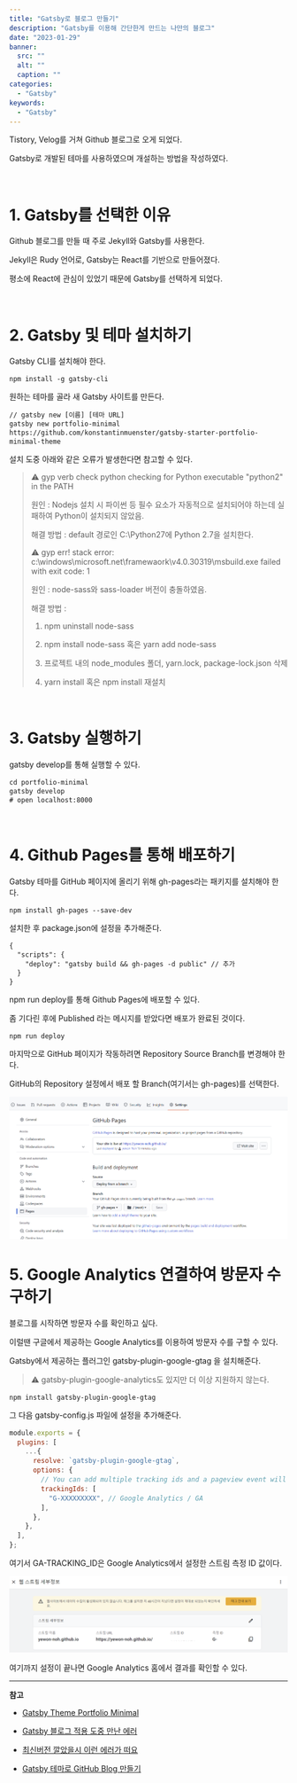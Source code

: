 ```yaml
---
title: "Gatsby로 블로그 만들기"
description: "Gatsby를 이용해 간단한게 만드는 나만의 블로그"
date: "2023-01-29"
banner:
  src: ""
  alt: ""
  caption: ""
categories:
  - "Gatsby"
keywords:
  - "Gatsby"
---
```


Tistory, Velog를 거쳐 Github 블로그로 오게 되었다.

Gatsby로 개발된 테마를 사용하였으며 개설하는 방법을 작성하였다.

<br/>

# 1. Gatsby를 선택한 이유

Github 블로그를 만들 때 주로 Jekyll와 Gatsby를 사용한다.

Jekyll은 Rudy 언어로, Gatsby는 React를 기반으로 만들어졌다.

평소에 React에 관심이 있었기 때문에 Gatsby를 선택하게 되었다.

<br/>

# 2. Gatsby 및 테마 설치하기

Gatsby CLI를 설치해야 한다.

```
npm install -g gatsby-cli
```

원하는 테마를 골라 새 Gatsby 사이트를 만든다.

```
// gatsby new [이름] [테마 URL]
gatsby new portfolio-minimal https://github.com/konstantinmuenster/gatsby-starter-portfolio-minimal-theme
```

설치 도중 아래와 같은 오류가 발생한다면 참고할 수 있다.

> ⚠️ gyp verb check python checking for Python executable "python2" in the PATH
>
> 원인 : Nodejs 설치 시 파이썬 등 필수 요소가 자동적으로 설치되어야 하는데 실패하여 Python이 설치되지 않았음.
>
> 해결 방법 : default 경로인 C:\Python27에 Python 2.7을 설치한다.
>
> ⚠️ gyp err! stack error: c:\\windows\\microsoft.net\\framewaork\\v4.0.30319\\msbuild.exe failed with exit code: 1
>
> 원인 : node-sass와 sass-loader 버전이 충돌하였음.
>
> 해결 방법 :
>
> 1. npm uninstall node-sass
>
> 2. npm install node-sass 혹은 yarn add node-sass
>
> 3. 프로젝트 내의 node_modules 폴더, yarn.lock, package-lock.json 삭제
>
> 4. yarn install 혹은 npm install 재설치

<br/>

# 3. Gatsby 실행하기

gatsby develop를 통해 실행할 수 있다.

```
cd portfolio-minimal
gatsby develop
# open localhost:8000
```

<br/>

# 4. Github Pages를 통해 배포하기

Gatsby 테마를 GitHub 페이지에 올리기 위해 gh-pages라는 패키지를 설치해야 한다.

```
npm install gh-pages --save-dev
```

설치한 후 package.json에 설정을 추가해준다.

```
{
  "scripts": {
    "deploy": "gatsby build && gh-pages -d public" // 추가
  }
}
```

npm run deploy를 통해 Github Pages에 배포할 수 있다.

좀 기다린 후에 Published 라는 메시지를 받았다면 배포가 완료된 것이다.

```
npm run deploy
```

마지막으로 GitHub 페이지가 작동하려면 Repository Source Branch를 변경해야 한다.

GitHub의 Repository 설정에서 배포 할 Branch(여기서는 gh-pages)를 선택한다.

![image](image.png)

# 5. Google Analytics 연결하여 방문자 수 구하기

블로그를 시작하면 방문자 수를 확인하고 싶다.

이럴땐 구글에서 제공하는 Google Analytics를 이용하여 방문자 수를 구할 수 있다.

Gatsby에서 제공하는 플러그인 gatsby-plugin-google-gtag 을 설치해준다.

> ⚠️ gatsby-plugin-google-analytics도 있지만 더 이상 지원하지 않는다.

```
npm install gatsby-plugin-google-gtag
```

그 다음 gatsby-config.js 파일에 설정을 추가해준다.

```javascript
module.exports = {
  plugins: [
    ...{
      resolve: `gatsby-plugin-google-gtag`,
      options: {
        // You can add multiple tracking ids and a pageview event will be fired for all of them.
        trackingIds: [
          "G-XXXXXXXXX", // Google Analytics / GA
        ],
      },
    },
  ],
};
```

여기서 GA-TRACKING_ID은 Google Analytics에서 설정한 스트림 측정 ID 값이다.

![image](image2.png)

여기까지 설정이 끝나면 Google Analytics 홈에서 결과를 확인할 수 있다.

---

**참고**

- [Gatsby Theme Portfolio Minimal](https://github.com/konstantinmuenster/gatsby-theme-portfolio-minimal/tree/main/gatsby-theme-portfolio-minimal#using-the-content-directory)

- [Gatsby 블로그 적용 도중 만난 에러](https://kmkmi.github.io/Gatsby%20%EB%B8%94%EB%A1%9C%EA%B7%B8%20%EC%A0%81%EC%9A%A9%20%EB%8F%84%EC%A4%91%20%EB%A7%8C%EB%82%9C%20%EC%97%90%EB%9F%AC/)

- [최신버전 깔았을시 이런 에러가 떠요](https://codingapple.com/forums/topic/%EC%B5%9C%EC%8B%A0%EB%B2%84%EC%A0%84-%EA%B9%94%EC%95%98%EC%9D%84%EC%8B%9C-%EC%9D%B4%EB%9F%B0-%EC%97%90%EB%9F%AC%EA%B0%80-%EB%96%A0%EC%9A%94/)

- [Gatsby 테마로 GitHub Blog 만들기](https://www.zoomkoding.com/gatsby-github-blog/)
